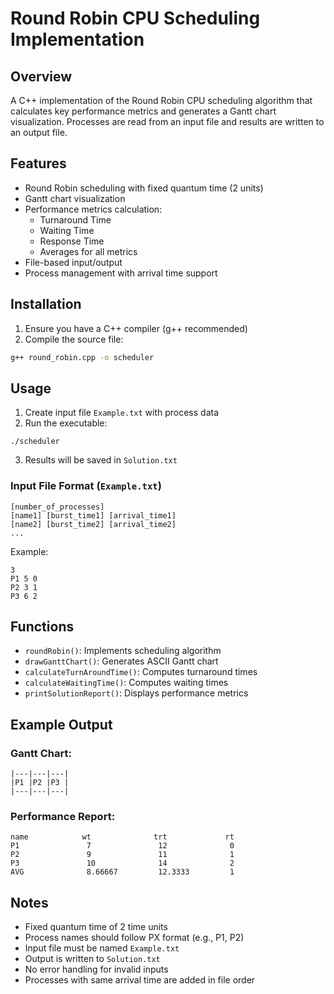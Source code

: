 # Round Robin CPU Scheduling Implementation

## Overview
A C++ implementation of the Round Robin CPU scheduling algorithm that calculates key performance metrics and generates a Gantt chart visualization. Processes are read from an input file and results are written to an output file.

## Features
- Round Robin scheduling with fixed quantum time (2 units)
- Gantt chart visualization
- Performance metrics calculation:
  - Turnaround Time
  - Waiting Time
  - Response Time
  - Averages for all metrics
- File-based input/output
- Process management with arrival time support

## Installation
1. Ensure you have a C++ compiler (g++ recommended)
2. Compile the source file:
```bash
g++ round_robin.cpp -o scheduler
```
## Usage
1. Create input file `Example.txt` with process data
2. Run the executable:
```
./scheduler
```
3. Results will be saved in `Solution.txt`
### Input File Format (`Example.txt`)
```
[number_of_processes]
[name1] [burst_time1] [arrival_time1]
[name2] [burst_time2] [arrival_time2]
...
```
Example:
```
3
P1 5 0
P2 3 1
P3 6 2
```
## Functions
- `roundRobin()`: Implements scheduling algorithm
- `drawGanttChart()`: Generates ASCII Gantt chart
- `calculateTurnAroundTime()`: Computes turnaround times
- `calculateWaitingTime()`: Computes waiting times
- `printSolutionReport()`: Displays performance metrics

## Example Output
### Gantt Chart:
```
|---|---|---|
|P1 |P2 |P3 |
|---|---|---|
```
### Performance Report:
```
name            wt              trt             rt
P1               7               12              0
P2               9               11              1
P3               10              14              2
AVG              8.66667         12.3333         1
```
## Notes
- Fixed quantum time of 2 time units
- Process names should follow PX format (e.g., P1, P2)
- Input file must be named `Example.txt`
- Output is written to `Solution.txt`
- No error handling for invalid inputs
- Processes with same arrival time are added in file order
